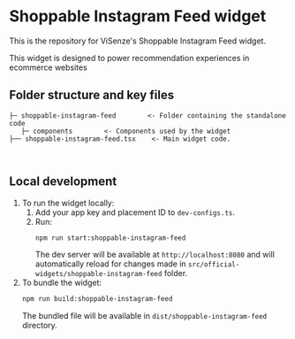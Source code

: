 # Shoppable Instagram Feed widget
This is the repository for ViSenze's Shoppable Instagram Feed widget. 

This widget is designed to power recommendation experiences in ecommerce websites

## Folder structure and key files

```
├─ shoppable-instagram-feed        <- Folder containing the standalone code 
   ├─ components        <- Components used by the widget
├── shoppable-instagram-feed.tsx    <- Main widget code.
 
   
```

## Local development

1. To run the widget locally:
   1. Add your app key and placement ID to `dev-configs.ts`.
   2. Run:
      ```sh
      npm run start:shoppable-instagram-feed
      ```
      The dev server will be available at `http://localhost:8080` and will automatically reload for changes made in `src/official-widgets/shoppable-instagram-feed` folder.
2. To bundle the widget:
   ```sh
   npm run build:shoppable-instagram-feed
   ```
   The bundled file will be available in `dist/shoppable-instagram-feed` directory. 